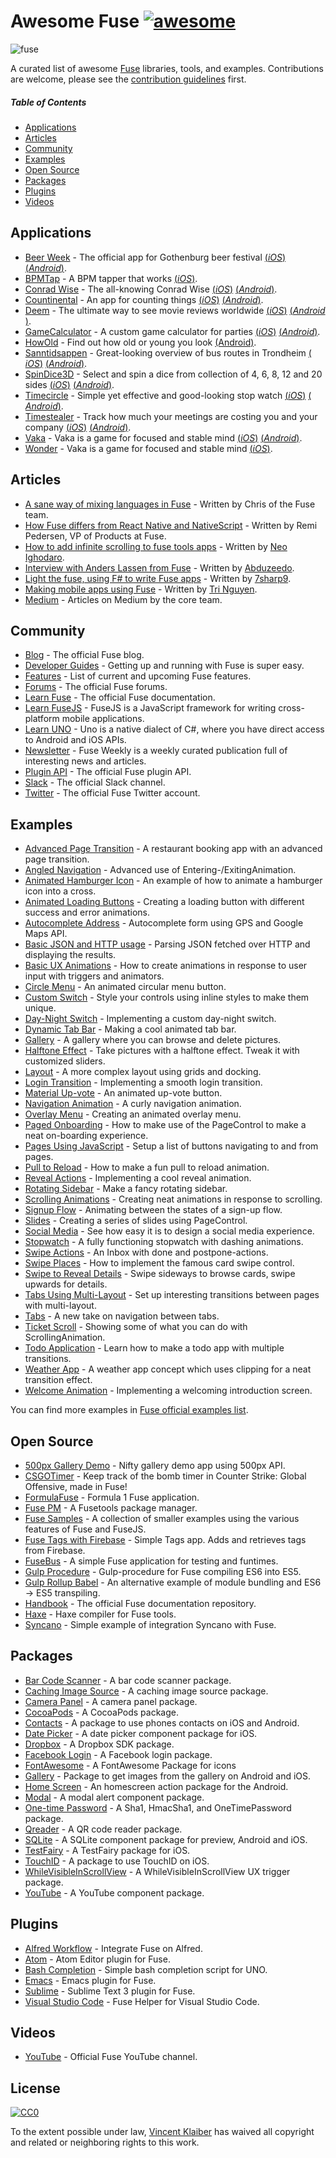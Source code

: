 # Awesome Fuse [![awesome](https://cdn.rawgit.com/sindresorhus/awesome/master/media/badge.svg)](https://github.com/sindresorhus/awesome)

![fuse](https://cloud.githubusercontent.com/assets/499192/11148667/4e33f616-8a1e-11e5-91bc-42f780b63ec9.png)

A curated list of awesome [Fuse](https://www.fusetools.com/) libraries, tools, and examples. Contributions are welcome, please see the [contribution guidelines](CONTRIBUTING.md) first.

##### Table of Contents

- [Applications](#applications)
- [Articles](#articles)
- [Community](#community)
- [Examples](#examples)
- [Open Source](#open-source)
- [Packages](#packages)
- [Plugins](#plugins)
- [Videos](#videos)

## Applications

- [Beer Week](http://gbgbeerweek.se/) - The official app for Gothenburg beer festival [(​_iOS_​)](https://itunes.apple.com/se/app/beer-week/id1094707718) [(_Android_)](https://play.google.com/store/apps/details?id=com.gbgbeerweek).
- [BPMTap](https://itunes.apple.com/WebObjects/MZStore.woa/wa/viewSoftware?id=1072222649) - A BPM tapper that works [(​_iOS_​)](https://itunes.apple.com/WebObjects/MZStore.woa/wa/viewSoftware?id=1072222649).
- [Conrad Wise](http://www.conradwise.com) - The all-knowing Conrad Wise [(​_iOS_​)](https://itunes.apple.com/us/app/conrad-wise/id1090322679) [(​_Android_​)](https://play.google.com/store/apps/details?id=com.ConradWise).
- [Countinental](https://itunes.apple.com/us/app/countinental/id1065815345) - An app for counting things [(​_iOS_​)](https://itunes.apple.com/us/app/countinental/id1065815345) [(​_Android_​)](https://play.google.com/store/apps/details?id=com.Countinental).
- [Deem](http://deemapp.com/) - The ultimate way to see movie reviews worldwide [(​_iOS_​)](https://itunes.apple.com/app/deem-movies/id1057365760) [(​_Android_​)](https://play.google.com/store/apps/details?id=com.deem).
- [GameCalculator](https://itunes.apple.com/us/app/gamecalculator/id952709405) - A custom game calculator for parties [(​_iOS_​)](https://itunes.apple.com/us/app/gamecalculator/id952709405) [(​_Android_​)](https://play.google.com/store/apps/details?id=com.GameCalculator).
- [HowOld](https://play.google.com/store/apps/details?id=com.HowOld) - Find out how old or young you look [(Android)](https://play.google.com/store/apps/details?id=com.HowOld).
- [Sanntidsappen](https://sanntidsappen.9u.no/) - Great-looking overview of bus routes in Trondheim [(​_iOS_​)](https://itunes.apple.com/no/app/sanntidsappen/id1106042398?ls=1&mt=8) [(​_Android_​)](https://play.google.com/store/apps/details?id=io.tmn.sanntidsappen).
- [SpinDice3D](https://itunes.apple.com/us/app/spindice3d/id1082656455) - Select and spin a dice from collection of 4, 6, 8, 12 and 20 sides [(​_iOS_​)](https://itunes.apple.com/us/app/spindice3d/id1082656455) [(​_Android_​)](https://play.google.com/store/apps/details?id=com.SpinDice).
- [Timecircle](https://itunes.apple.com/bt/app/timecircle/id1068220814) - Simple yet effective and good-looking stop watch [(​_iOS_​)](https://itunes.apple.com/bt/app/timecircle/id1068220814) [(​_Android_​)](https://play.google.com/store/apps/details?id=com.vegardstrand.TimeCircle).
- [Timestealer](https://itunes.apple.com/us/app/timestealer/id1073144825) - Track how much your meetings are costing you and your company [(​_iOS_​)](https://itunes.apple.com/us/app/timestealer/id1073144825) [(​_Android_​)](https://play.google.com/store/apps/details?id=com.Timestealer).
- [Vaka](https://itunes.apple.com/us/app/vaka/id1077345742) - Vaka is a game for focused and stable mind [(​_iOS_​)](https://itunes.apple.com/us/app/vaka/id1077345742) [(​_Android_​)](https://play.google.com/store/apps/details?id=com.Vaka).
- [Wonder](http://getwonder.io/) - Vaka is a game for focused and stable mind [(​_iOS_​)](https://itunes.apple.com/us/app/vaka/id1077345742).

## Articles

- [A sane way of mixing languages in Fuse](https://medium.com/@fusetools/a-sane-way-of-mixing-languages-in-fuse-660b351c2f96) - Written by Chris of the Fuse team.
- [How Fuse differs from React Native and NativeScript](https://medium.com/@fusetools/how-fuse-differs-from-react-native-and-nativescript-525344f02aaf#.pa1n8uh5l) - Written by Remi Pedersen, VP of Products at Fuse.
- [How to add infinite scrolling to fuse tools apps](http://creativitykills.co/how-to-add-infinite-scrolling-to-fuse-app/) - Written by [Neo Ighodaro](https://github.com/neoighodaro).
- [Interview with Anders Lassen from Fuse](http://abduzeedo.com/interview-anders-lassen-fuse) - Written by [Abduzeedo](http://abduzeedo.com/).
- [Light the fuse, using F# to write Fuse apps](http://7sharpnine.com/blog/Light-The-Fuse/) - Written by [7sharp9](https://github.com/7sharp9/).
- [Making mobile apps using Fuse](https://tmn.io/read/2015-11-22-making-mobile-apps-using-Fuse) - Written by [Tri Nguyen](https://github.com/tmn/).
- [Medium](https://medium.com/@fusetools) - Articles on Medium by the core team.

## Community

- [Blog](https://www.fusetools.com/blog) - The official Fuse blog.
- [Developer Guides](https://www.fusetools.com/docs) - Getting up and running with Fuse is super easy.
- [Features](https://www.fusetools.com/learn/features) - List of current and upcoming Fuse features.
- [Forums](https://www.fusetools.com/community/forums) - The official Fuse forums.
- [Learn Fuse](https://www.fusetools.com/learn/fuse) - The official Fuse documentation.
- [Learn FuseJS](https://www.fusetools.com/learn/fusejs) - FuseJS is a JavaScript framework for writing cross-platform mobile applications.
- [Learn UNO](https://www.fusetools.com/learn/uno) - Uno is a native dialect of C#, where you have direct access to Android and iOS APIs.
- [Newsletter](http://weekly.fusetools.com/) - Fuse Weekly is a weekly curated publication full of interesting news and articles.
- [Plugin API](https://www.fusetools.com/docs/technical-corner/fuse-protocol) - The official Fuse plugin API.
- [Slack](http://slackcommunity.fusetools.com/) - The official Slack channel.
- [Twitter](https://twitter.com/fusetools) - The official Fuse Twitter account.

## Examples

- [Advanced Page Transition](https://www.fusetools.com/examples/advanced-transition) - A restaurant booking app with an advanced page transition.
- [Angled Navigation](https://www.fusetools.com/examples/angled-navigation) - Advanced use of Entering-/ExitingAnimation.
- [Animated Hamburger Icon](https://www.fusetools.com/examples/animated-menu-icon) - An example of how to animate a hamburger icon into a cross.
- [Animated Loading Buttons](https://www.fusetools.com/examples/loading-button) - Creating a loading button with different success and error animations.
- [Autocomplete Address](https://github.com/LuisRodriguezLD/Fuse-Geolocation-Autocomplete) - Autocomplete form using GPS and Google Maps API.
- [Basic JSON and HTTP usage](https://www.fusetools.com/examples/http-json) - Parsing JSON fetched over HTTP and displaying the results.
- [Basic UX Animations](https://www.fusetools.com/examples/basic-ux-animations) - How to create animations in response to user input with triggers and animators.
- [Circle Menu](https://www.fusetools.com/examples/circle-menu) - An animated circular menu button.
- [Custom Switch](https://www.fusetools.com/examples/custom-switch) - Style your controls using inline styles to make them unique.
- [Day-Night Switch](https://www.fusetools.com/examples/day-night-switch) - Implementing a custom day-night switch.
- [Dynamic Tab Bar](https://www.fusetools.com/examples/dynamic-tab-bar) - Making a cool animated tab bar.
- [Gallery](https://www.fusetools.com/examples/gallery) - A gallery where you can browse and delete pictures.
- [Halftone Effect](https://www.fusetools.com/examples/halftone-effect) - Take pictures with a halftone effect. Tweak it with customized sliders.
- [Layout](https://www.fusetools.com/examples/layout) - A more complex layout using grids and docking.
- [Login Transition](https://www.fusetools.com/examples/login-transition) - Implementing a smooth login transition.
- [Material Up-vote](https://www.fusetools.com/examples/material-upvote) - An animated up-vote button.
- [Navigation Animation](https://www.fusetools.com/examples/navigation-animation) - A curly navigation animation.
- [Overlay Menu](https://www.fusetools.com/examples/overlay-menu) - Creating an animated overlay menu.
- [Paged Onboarding](https://www.fusetools.com/examples/onboarding-with-pagecontrol) - How to make use of the PageControl to make a neat on-boarding experience.
- [Pages Using JavaScript](https://www.fusetools.com/examples/pages-using-js) - Setup a list of buttons navigating to and from pages.
- [Pull to Reload](https://www.fusetools.com/examples/pull-to-reload) - How to make a fun pull to reload animation.
- [Reveal Actions](https://www.fusetools.com/examples/reveal-actions) - Implementing a cool reveal animation.
- [Rotating Sidebar](https://www.fusetools.com/examples/rotating-sidebar) - Make a fancy rotating sidebar.
- [Scrolling Animations](https://www.fusetools.com/examples/scrolling-animation) - Creating neat animations in response to scrolling.
- [Signup Flow](https://www.fusetools.com/examples/signup-concept) - Animating between the states of a sign-up flow.
- [Slides](https://www.fusetools.com/examples/page-control) - Creating a series of slides using PageControl.
- [Social Media](https://www.fusetools.com/examples/social-media-screen) - See how easy it is to design a social media experience.
- [Stopwatch](https://www.fusetools.com/examples/stopwatch) - A fully functioning stopwatch with dashing animations.
- [Swipe Actions](https://www.fusetools.com/examples/inbox) - An Inbox with done and postpone-actions.
- [Swipe Places](https://www.fusetools.com/examples/swipe-places) - How to implement the famous card swipe control.
- [Swipe to Reveal Details](https://www.fusetools.com/examples/swipe-gesture-reveal) - Swipe sideways to browse cards, swipe upwards for details.
- [Tabs Using Multi-Layout](https://www.fusetools.com/examples/tabs-multi-layout) - Set up interesting transitions between pages with multi-layout.
- [Tabs](https://www.fusetools.com/examples/cards-menu) - A new take on navigation between tabs.
- [Ticket Scroll](https://www.fusetools.com/examples/ticket-scroll) - Showing some of what you can do with ScrollingAnimation.
- [Todo Application](https://www.fusetools.com/examples/todo-app) - Learn how to make a todo app with multiple transitions.
- [Weather App](https://www.fusetools.com/examples/weather-app) - A weather app concept which uses clipping for a neat transition effect.
- [Welcome Animation](https://www.fusetools.com/examples/welcome-animation) - Implementing a welcoming introduction screen.

You can find more examples in [Fuse official examples list](https://www.fusetools.com/examples).

## Open Source

- [500px Gallery Demo](https://github.com/jveres/D500px) - Nifty gallery demo app using 500px API.
- [CSGOTimer](https://github.com/sanderdan/CSGOTimer) - Keep track of the bomb timer in Counter Strike: Global Offensive, made in Fuse!
- [FormulaFuse](https://github.com/sanderdan/FormulaFuse) - Formula 1 Fuse application.
- [Fuse PM](https://github.com/bolav/fusepm) - A Fusetools package manager.
- [Fuse Samples](https://github.com/fusetools/fuse-samples) - A collection of smaller examples using the various features of Fuse and FuseJS.
- [Fuse Tags with Firebase](https://github.com/LuisRodriguezLD/Fuse-Tags-with-Firebase) - Simple Tags app. Adds and retrieves tags from Firebase.
- [FuseBus](http://tmn.github.io/FuseBus/) - A simple Fuse application for testing and funtimes.
- [Gulp Procedure](https://github.com/joms/gulp-fuse) - Gulp-procedure for Fuse compiling ES6 into ES5.
- [Gulp Rollup Babel](https://github.com/sebbert/fuse-gulp-rollup-babel) - An alternative example of module bundling and ES6 -> ES5 transpiling.
- [Handbook](https://github.com/fusetools/handbook-docs) - The official Fuse documentation repository.
- [Haxe](https://github.com/elsassph/fusetools-haxe) - Haxe compiler for Fuse tools.
- [Syncano](https://github.com/Syncano/syncano-fuse-example) - Simple example of integration Syncano with Fuse.

## Packages

- [Bar Code Scanner](https://github.com/bolav/fuse-barcodescanner) - A bar code scanner package.
- [Caching Image Source](https://github.com/bolav/fuse-cachingimagesource) - A caching image source package.
- [Camera Panel](https://github.com/bolav/fuse-camerapanel) - A camera panel package.
- [CocoaPods](https://github.com/bolav/fuse-cocoapods) - A CocoaPods package.
- [Contacts](https://github.com/bolav/fuse-contacts) - A package to use phones contacts on iOS and Android.
- [Date Picker](https://github.com/bolav/fuse-datepicker) - A date picker component package for iOS.
- [Dropbox](https://github.com/bolav/fuse-dropbox) - A Dropbox SDK package.
- [Facebook Login](https://github.com/bolav/fuse-facebook-login) - A Facebook login package.
- [FontAwesome](https://github.com/danmademe/fuse-fontawesome) - A FontAwesome Package for icons
- [Gallery](https://github.com/bolav/fuse-gallery) - Package to get images from the gallery on Android and iOS.
- [Home Screen](https://github.com/bolav/fuse-homescreen) - An homescreen action package for the Android.
- [Modal](https://github.com/bolav/fuse-modalview) - A modal alert component package.
- [One-time Password](https://github.com/torial/fuse-community) - A Sha1, HmacSha1, and OneTimePassword package.
- [Qreader](https://github.com/zean00/fuse-qreader) - A QR code reader package.
- [SQLite](https://github.com/bolav/fuse-sqlite) - A SQLite component package for preview, Android and iOS.
- [TestFairy](https://github.com/bolav/fuse-testfairy) - A TestFairy package for iOS.
- [TouchID](https://github.com/bolav/fuse-touchid) - A package to use TouchID on iOS.
- [WhileVisibleInScrollView](https://github.com/bolav/fuse-whilevisibleinscrollview) - A WhileVisibleInScrollView UX trigger package.
- [YouTube](https://github.com/bolav/fuse-youtube) - A YouTube component package.

## Plugins

- [Alfred Workflow](https://github.com/Hazealign/fuse-alfred-workflow) - Integrate Fuse on Alfred.
- [Atom](https://github.com/fusetools/Fuse.AtomPlugin) - Atom Editor plugin for Fuse.
- [Bash Completion](https://github.com/fusetools/UnoBashCompletion) - Simple bash completion script for UNO.
- [Emacs](https://github.com/kristianhasselknippe/fuse-mode) - Emacs plugin for Fuse.
- [Sublime](https://github.com/fusetools/Fuse.SublimePlugin) - Sublime Text 3 plugin for Fuse.
- [Visual Studio Code](https://github.com/Hazealign/vscode-fuse) - Fuse Helper for Visual Studio Code.

## Videos

- [YouTube](https://www.youtube.com/channel/UCPizp_2dBkLlXRFnbieG3Qw/feed) - Official Fuse YouTube channel.

## License

[![CC0](https://licensebuttons.net/p/zero/1.0/88x31.png)](https://creativecommons.org/publicdomain/zero/1.0/)

To the extent possible under law, [Vincent Klaiber](https://vinkla.com) has waived all copyright and related or neighboring rights to this work.
